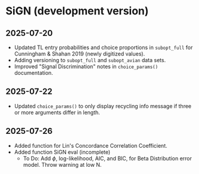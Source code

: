 # SiGN (development version)

## 2025-07-20
- Updated TL entry probabilities and choice proportions in `subopt_full` for Cunningham & Shahan 2019 (newly digitized values).
- Adding versioning to `subopt_full` and `subopt_avian` data sets.
- Improved "Signal Discrimination" notes in `choice_params()` documentation.

## 2025-07-22
- Updated `choice_params()` to only display recycling info message if three or more arguments differ in length.

## 2025-07-26
- Added function for Lin's Concordance Correlation Coefficient.
- Added function SiGN eval (incomplete)
  - To Do: Add $\phi$, log-likelihood, AIC, and BIC, for Beta Distribution error model. Throw warning at low N.
